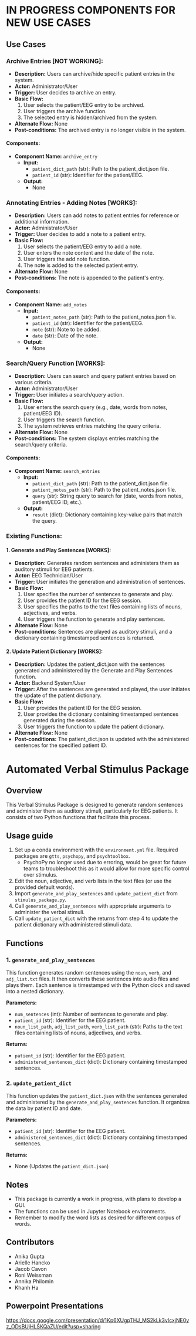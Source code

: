 # IN PROGRESS COMPONENTS FOR NEW USE CASES
## Use Cases

### Archive Entries [NOT WORKING]:
- **Description:** Users can archive/hide specific patient entries in the system.
- **Actor:** Administrator/User
- **Trigger:** User decides to archive an entry.
- **Basic Flow:**
  1. User selects the patient/EEG entry to be archived.
  2. User triggers the archive function.
  3. The selected entry is hidden/archived from the system.
- **Alternate Flow:** None
- **Post-conditions:** The archived entry is no longer visible in the system.

#### Components:
- **Component Name:** `archive_entry`
  - **Input:**
    - `patient_dict_path` (str): Path to the patient_dict.json file.
    - `patient_id` (str): Identifier for the patient/EEG.
  - **Output:**
    - None

### Annotating Entries - Adding Notes [WORKS]:
- **Description:** Users can add notes to patient entries for reference or additional information.
- **Actor:** Administrator/User
- **Trigger:** User decides to add a note to a patient entry.
- **Basic Flow:**
  1. User selects the patient/EEG entry to add a note.
  2. User enters the note content and the date of the note.
  3. User triggers the add note function.
  4. The note is added to the selected patient entry.
- **Alternate Flow:** None
- **Post-conditions:** The note is appended to the patient's entry.

#### Components:
- **Component Name:** `add_notes`
  - **Input:**
    - `patient_notes_path` (str): Path to the patient_notes.json file.
    - `patient_id` (str): Identifier for the patient/EEG.
    - `note` (str): Note to be added.
    - `date` (str): Date of the note.
  - **Output:**
    - None

### Search/Query Function [WORKS]:
- **Description:** Users can search and query patient entries based on various criteria.
- **Actor:** Administrator/User
- **Trigger:** User initiates a search/query action.
- **Basic Flow:**
  1. User enters the search query (e.g., date, words from notes, patient/EEG ID).
  2. User triggers the search function.
  3. The system retrieves entries matching the query criteria.
- **Alternate Flow:** None
- **Post-conditions:** The system displays entries matching the search/query criteria.

#### Components:
- **Component Name:** `search_entries`
  - **Input:**
    - `patient_dict_path` (str): Path to the patient_dict.json file.
    - `patient_notes_path` (str): Path to the patient_notes.json file.
    - `query` (str): String query to search for (date, words from notes, patient/EEG ID, etc.).
  - **Output:**
    - `result` (dict): Dictionary containing key-value pairs that match the query.
   
### Existing Functions:

#### 1. Generate and Play Sentences [WORKS]:
- **Description:** Generates random sentences and administers them as auditory stimuli for EEG patients.
- **Actor:** EEG Technician/User
- **Trigger:** User initiates the generation and administration of sentences.
- **Basic Flow:**
  1. User specifies the number of sentences to generate and play.
  2. User provides the patient ID for the EEG session.
  3. User specifies the paths to the text files containing lists of nouns, adjectives, and verbs.
  4. User triggers the function to generate and play sentences.
- **Alternate Flow:** None
- **Post-conditions:** Sentences are played as auditory stimuli, and a dictionary containing timestamped sentences is returned.

#### 2. Update Patient Dictionary [WORKS]:
- **Description:** Updates the patient_dict.json with the sentences generated and administered by the Generate and Play Sentences function.
- **Actor:** Backend System/User
- **Trigger:** After the sentences are generated and played, the user initiates the update of the patient dictionary.
- **Basic Flow:**
  1. User provides the patient ID for the EEG session.
  2. User provides the dictionary containing timestamped sentences generated during the session.
  3. User triggers the function to update the patient dictionary.
- **Alternate Flow:** None
- **Post-conditions:** The patient_dict.json is updated with the administered sentences for the specified patient ID.





# Automated Verbal Stimulus Package

## Overview

This Verbal Stimulus Package is designed to generate random sentences and administer them as auditory stimuli, particularly for EEG patients. It consists of two Python functions that facilitate this process.

## Usage guide

1. Set up a conda environment with the `environment.yml` file. Required packages are `gtts`, `psychopy`, and `psychtoolbox`.
     - PsychoPy no longer used due to erroring, would be great for future teams to troubleshoot this as it would allow for more specific control over stimulus.
2. Edit the noun, adjective, and verb lists in the text files (or use the provided default words).
3. Import `generate_and_play_sentences` and `update_patient_dict` from `stimulus_package.py`.
4. Call `generate_and_play_sentences` with appropriate arguments to administer the verbal stimuli.
5. Call `update_patient_dict` with the returns from step 4 to update the patient dictionary with administered stimuli data.

## Functions

### 1. `generate_and_play_sentences`

This function generates random sentences using the `noun`, `verb`, and `adj_list.txt` files. It then converts these sentences into audio files and plays them. Each sentence is timestamped with the Python clock and saved into a nested dictionary.

**Parameters:**
- `num_sentences` (int): Number of sentences to generate and play.
- `patient_id` (str): Identifier for the EEG patient.
- `noun_list_path`, `adj_list_path`, `verb_list_path` (str): Paths to the text files containing lists of nouns, adjectives, and verbs.

**Returns:**
- `patient_id` (str): Identifier for the EEG patient.
- `administered_sentences_dict` (dict): Dictionary containing timestamped sentences.

### 2. `update_patient_dict`

This function updates the `patient_dict.json` with the sentences generated and administered by the `generate_and_play_sentences` function. It organizes the data by patient ID and date.

**Parameters:**
- `patient_id` (str): Identifier for the EEG patient.
- `administered_sentences_dict` (dict): Dictionary containing timestamped sentences.

**Returns:**
- None (Updates the `patient_dict.json`)

## Notes

- This package is currently a work in progress, with plans to develop a GUI.
- The functions can be used in Jupyter Notebook environments.
- Remember to modify the word lists as desired for different corpus of words.

## Contributors

- Anika Gupta
- Arielle Hancko
- Jacob Cavon
- Roni Weissman
- Annika Philomin
- Khanh Ha

## Powerpoint Presentations
https://docs.google.com/presentation/d/1Kp6XUgpTHJ_MS2kLk3vIcxjNE0yz_ODsBUjHLSKQaZU/edit?usp=sharing


